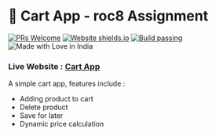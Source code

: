 # 🛒 Cart App - roc8 Assignment

[![PRs Welcome](https://img.shields.io/badge/PRs-welcome-brightgreen.svg?style=flat-square)](https://github.com/tarunsinghdev/cart/pulls)
[![Website shields.io](https://img.shields.io/website-up-down-green-red/http/shields.io.svg)](http://cart-application.surge.sh/)
[![Build passing](https://img.shields.io/badge/Build-Passing-brightgreen.svg?style=flat-square)](http://cart-application.surge.sh/)&nbsp;![Made with Love in India](https://madewithlove.org.in/badge.svg)

### Live Website : [Cart App](http://cart-application.surge.sh/)

A simple cart app, features include :

- Adding product to cart
- Delete product
- Save for later
- Dynamic price calculation

